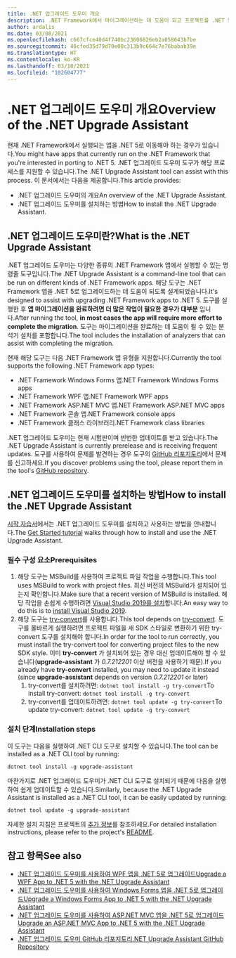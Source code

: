 ```yaml
---
title: .NET 업그레이드 도우미 개요
description: .NET Framework에서 마이그레이션하는 데 도움이 되고 프로젝트를 .NET 5로 업그레이드하는 .NET 업그레이드 도우미 도구를 소개합니다.
author: ardalis
ms.date: 03/08/2021
ms.openlocfilehash: c667cfce40d4f740bc23606826eb2a058643b7be
ms.sourcegitcommit: 46cfed35d79d70e08c313b9c664c7e76babab39e
ms.translationtype: HT
ms.contentlocale: ko-KR
ms.lasthandoff: 03/10/2021
ms.locfileid: "102604777"
---
```

# <a name="overview-of-the-net-upgrade-assistant"></a><span data-ttu-id="59354-103">.NET 업그레이드 도우미 개요</span><span class="sxs-lookup"><span data-stu-id="59354-103">Overview of the .NET Upgrade Assistant</span></span>

<span data-ttu-id="59354-104">현재 .NET Framework에서 실행되는 앱을 .NET 5로 이동해야 하는 경우가 있습니다.</span><span class="sxs-lookup"><span data-stu-id="59354-104">You might have apps that currently run on the .NET Framework that you're interested in porting to .NET 5.</span></span> <span data-ttu-id="59354-105">.NET 업그레이드 도우미 도구가 해당 프로세스를 지원할 수 있습니다.</span><span class="sxs-lookup"><span data-stu-id="59354-105">The .NET Upgrade Assistant tool can assist with this process.</span></span> <span data-ttu-id="59354-106">이 문서에서는 다음을 제공합니다.</span><span class="sxs-lookup"><span data-stu-id="59354-106">This article provides:</span></span>

- <span data-ttu-id="59354-107">.NET 업그레이드 도우미의 개요</span><span class="sxs-lookup"><span data-stu-id="59354-107">An overview of the .NET Upgrade Assistant.</span></span>
- <span data-ttu-id="59354-108">.NET 업그레이드 도우미를 설치하는 방법</span><span class="sxs-lookup"><span data-stu-id="59354-108">How to install the .NET Upgrade Assistant.</span></span>

## <a name="what-is-the-net-upgrade-assistant"></a><span data-ttu-id="59354-109">.NET 업그레이드 도우미란?</span><span class="sxs-lookup"><span data-stu-id="59354-109">What is the .NET Upgrade Assistant</span></span>

<span data-ttu-id="59354-110">.NET 업그레이드 도우미는 다양한 종류의 .NET Framework 앱에서 실행할 수 있는 명령줄 도구입니다.</span><span class="sxs-lookup"><span data-stu-id="59354-110">The .NET Upgrade Assistant is a command-line tool that can be run on different kinds of .NET Framework apps.</span></span> <span data-ttu-id="59354-111">해당 도구는 .NET Framework 앱을 .NET 5로 업그레이드하는 데 도움이 되도록 설계되었습니다.</span><span class="sxs-lookup"><span data-stu-id="59354-111">It's designed to assist with upgrading .NET Framework apps to .NET 5.</span></span> <span data-ttu-id="59354-112">도구를 실행한 후 **앱 마이그레이션을 완료하려면 더 많은 작업이 필요한 경우가 대부분** 입니다.</span><span class="sxs-lookup"><span data-stu-id="59354-112">After running the tool, **in most cases the app will require more effort to complete the migration**.</span></span> <span data-ttu-id="59354-113">도구는 마이그레이션을 완료하는 데 도움이 될 수 있는 분석기 설치를 포함합니다.</span><span class="sxs-lookup"><span data-stu-id="59354-113">The tool includes the installation of analyzers that can assist with completing the migration.</span></span>

<span data-ttu-id="59354-114">현재 해당 도구는 다음 .NET Framework 앱 유형을 지원합니다.</span><span class="sxs-lookup"><span data-stu-id="59354-114">Currently the tool supports the following .NET Framework app types:</span></span>

- <span data-ttu-id="59354-115">.NET Framework Windows Forms 앱</span><span class="sxs-lookup"><span data-stu-id="59354-115">.NET Framework Windows Forms apps</span></span>
- <span data-ttu-id="59354-116">.NET Framework WPF 앱</span><span class="sxs-lookup"><span data-stu-id="59354-116">.NET Framework WPF apps</span></span>
- <span data-ttu-id="59354-117">.NET Framework ASP.NET MVC 앱</span><span class="sxs-lookup"><span data-stu-id="59354-117">.NET Framework ASP.NET MVC apps</span></span>
- <span data-ttu-id="59354-118">.NET Framework 콘솔 앱</span><span class="sxs-lookup"><span data-stu-id="59354-118">.NET Framework console apps</span></span>
- <span data-ttu-id="59354-119">.NET Framework 클래스 라이브러리</span><span class="sxs-lookup"><span data-stu-id="59354-119">.NET Framework class libraries</span></span>

<span data-ttu-id="59354-120">.NET 업그레이드 도우미는 현재 시험판이며 빈번한 업데이트를 받고 있습니다.</span><span class="sxs-lookup"><span data-stu-id="59354-120">The .NET Upgrade Assistant is currently prerelease and is receiving frequent updates.</span></span> <span data-ttu-id="59354-121">도구를 사용하여 문제를 발견하는 경우 도구의 [GitHub 리포지토리](https://github.com/dotnet/upgrade-assistant)에서 문제를 신고하세요.</span><span class="sxs-lookup"><span data-stu-id="59354-121">If you discover problems using the tool, please report them in the tool's [GitHub repository](https://github.com/dotnet/upgrade-assistant).</span></span>

## <a name="how-to-install-the-net-upgrade-assistant"></a><span data-ttu-id="59354-122">.NET 업그레이드 도우미를 설치하는 방법</span><span class="sxs-lookup"><span data-stu-id="59354-122">How to install the .NET Upgrade Assistant</span></span>

<span data-ttu-id="59354-123">[시작 자습서](https://aka.ms/dotnet-upgrade-assistant-install)에서는 .NET 업그레이드 도우미를 설치하고 사용하는 방법을 안내합니다.</span><span class="sxs-lookup"><span data-stu-id="59354-123">The [Get Started tutorial](https://aka.ms/dotnet-upgrade-assistant-install) walks through how to install and use the .NET Upgrade Assistant.</span></span>

### <a name="prerequisites"></a><span data-ttu-id="59354-124">필수 구성 요소</span><span class="sxs-lookup"><span data-stu-id="59354-124">Prerequisites</span></span>

1. <span data-ttu-id="59354-125">해당 도구는 MSBuild를 사용하여 프로젝트 파일 작업을 수행합니다.</span><span class="sxs-lookup"><span data-stu-id="59354-125">This tool uses MSBuild to work with project files.</span></span> <span data-ttu-id="59354-126">최신 버전의 MSBuild가 설치되어 있는지 확인합니다.</span><span class="sxs-lookup"><span data-stu-id="59354-126">Make sure that a recent version of MSBuild is installed.</span></span> <span data-ttu-id="59354-127">해당 작업을 손쉽게 수행하려면 [Visual Studio 2019를 설치](https://visualstudio.microsoft.com/downloads/)합니다.</span><span class="sxs-lookup"><span data-stu-id="59354-127">An easy way to do this is to [install Visual Studio 2019](https://visualstudio.microsoft.com/downloads/).</span></span>
1. <span data-ttu-id="59354-128">해당 도구는 [try-convert](https://github.com/dotnet/try-convert)를 사용합니다.</span><span class="sxs-lookup"><span data-stu-id="59354-128">This tool depends on [try-convert](https://github.com/dotnet/try-convert).</span></span> <span data-ttu-id="59354-129">도구를 올바르게 실행하려면 프로젝트 파일을 새 SDK 스타일로 변환하기 위한 try-convert 도구를 설치해야 합니다.</span><span class="sxs-lookup"><span data-stu-id="59354-129">In order for the tool to run correctly, you must install the try-convert tool for converting project files to the new SDK style.</span></span> <span data-ttu-id="59354-130">이미 **try-convert** 가 설치되어 있는 경우 대신 업데이트해야 할 수 있습니다(**upgrade-assistant** 가 _0.7.212201_ 이상 버전을 사용하기 때문).</span><span class="sxs-lookup"><span data-stu-id="59354-130">If you already have **try-convert** installed, you may need to update it instead (since **upgrade-assistant** depends on version _0.7.212201_ or later)</span></span>
    1. <span data-ttu-id="59354-131">try-convert를 설치하려면: `dotnet tool install -g try-convert`</span><span class="sxs-lookup"><span data-stu-id="59354-131">To install try-convert: `dotnet tool install -g try-convert`</span></span>
    1. <span data-ttu-id="59354-132">try-convert를 업데이트하려면: `dotnet tool update -g try-convert`</span><span class="sxs-lookup"><span data-stu-id="59354-132">To update try-convert: `dotnet tool update -g try-convert`</span></span>

### <a name="installation-steps"></a><span data-ttu-id="59354-133">설치 단계</span><span class="sxs-lookup"><span data-stu-id="59354-133">Installation steps</span></span>

<span data-ttu-id="59354-134">이 도구는 다음을 실행하여 .NET CLI 도구로 설치할 수 있습니다.</span><span class="sxs-lookup"><span data-stu-id="59354-134">The tool can be installed as a .NET CLI tool by running:</span></span>

```dotnet
dotnet tool install -g upgrade-assistant
```

<span data-ttu-id="59354-135">마찬가지로 .NET 업그레이드 도우미가 .NET CLI 도구로 설치되기 때문에 다음을 실행하여 쉽게 업데이트할 수 있습니다.</span><span class="sxs-lookup"><span data-stu-id="59354-135">Similarly, because the .NET Upgrade Assistant is installed as a .NET CLI tool, it can be easily updated by running:</span></span>

```dotnet
dotnet tool update -g upgrade-assistant
```

<span data-ttu-id="59354-136">자세한 설치 지침은 프로젝트의 [추가 정보](https://github.com/dotnet/upgrade-assistant)를 참조하세요.</span><span class="sxs-lookup"><span data-stu-id="59354-136">For detailed installation instructions, please refer to the project's [README](https://github.com/dotnet/upgrade-assistant).</span></span>

## <a name="see-also"></a><span data-ttu-id="59354-137">참고 항목</span><span class="sxs-lookup"><span data-stu-id="59354-137">See also</span></span>

- [<span data-ttu-id="59354-138">.NET 업그레이드 도우미를 사용하여 WPF 앱을 .NET 5로 업그레이드</span><span class="sxs-lookup"><span data-stu-id="59354-138">Upgrade a WPF App to .NET 5 with the .NET Upgrade Assistant</span></span>](upgrade-assistant-wpf-framework.md)
- [<span data-ttu-id="59354-139">.NET 업그레이드 도우미를 사용하여 Windows Forms 앱을 .NET 5로 업그레이드</span><span class="sxs-lookup"><span data-stu-id="59354-139">Upgrade a Windows Forms App to .NET 5 with the .NET Upgrade Assistant</span></span>](upgrade-assistant-winforms-framework.md)
- [<span data-ttu-id="59354-140">.NET 업그레이드 도우미를 사용하여 ASP.NET MVC 앱을 .NET 5로 업그레이드</span><span class="sxs-lookup"><span data-stu-id="59354-140">Upgrade an ASP.NET MVC App to .NET 5 with the .NET Upgrade Assistant</span></span>](upgrade-assistant-aspnetmvc.md)
- [<span data-ttu-id="59354-141">.NET 업그레이드 도우미 GitHub 리포지토리</span><span class="sxs-lookup"><span data-stu-id="59354-141">.NET Upgrade Assistant GitHub Repository</span></span>](https://github.com/dotnet/upgrade-assistant)
